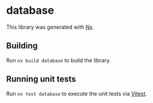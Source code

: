 # database

This library was generated with [Nx](https://nx.dev).

## Building

Run `nx build database` to build the library.

## Running unit tests

Run `nx test database` to execute the unit tests via [Vitest](https://vitest.dev/).
